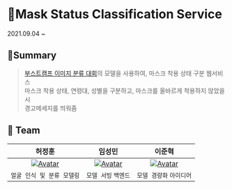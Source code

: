 # 🌟Mask Status Classification Service

2021.09.04 ~

## 📑Summary

> [부스트캠프 이미지 분류 대회](https://github.com/boostcampaitech2/image-classification-level1-12/tree/server-hun)의 모델을 사용하여, 마스크 착용 상태 구분 웹서비스  
> 마스크 착용 상태, 연령대, 성별을 구분하고, 마스크를 올바르게 착용하지 않았을 시  
> 경고메세지를 띄워줌  

## 👋 Team

|                            허정훈                            |                            임성민                            |                            이준혁                            |
| :----------------------------------------------------------: | :----------------------------------------------------------: | :----------------------------------------------------------: |
| [![Avatar](https://avatars.githubusercontent.com/u/54921730?v=4)](https://github.com/herjh0405) | [![Avatar](https://avatars.githubusercontent.com/u/49228132?v=4)](https://github.com/mickeyshoes) | [![Avatar](https://avatars.githubusercontent.com/u/49234207?v=4)](https://github.com/kmouleejunhyuk) |
|                  `얼굴 인식 및 분류 모델링`                  |                     `모델 서빙` `백엔드`                     |                   `모델 경량화` `아이디어`                   |

